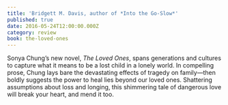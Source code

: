 ```yaml
---
title: 'Bridgett M. Davis, author of *Into the Go-Slow*'
published: true
date: 2016-05-24T12:00:00.000Z
category: review
book: the-loved-ones
---
```



Sonya Chung’s new novel,&nbsp;*The Loved Ones*, spans generations and cultures to capture what it means to be a lost child in a lonely world. In compelling prose, Chung lays bare the devastating effects of tragedy on family—then boldly suggests the power to heal lies beyond our loved ones. Shattering assumptions about loss and longing, this shimmering tale of dangerous love will break your heart, and mend it too.